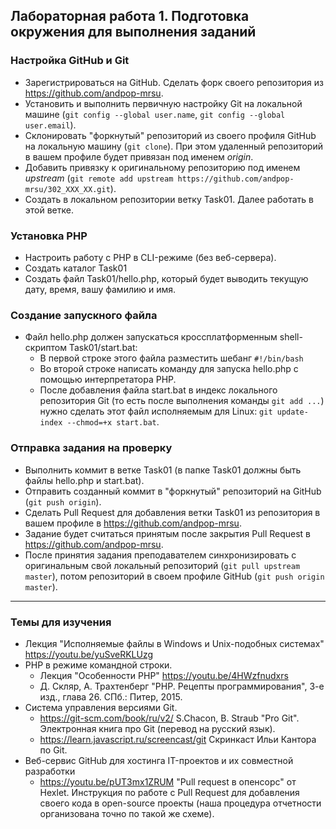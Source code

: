 ## Лабораторная работа 1. Подготовка окружения для выполнения заданий
### Настройка GitHub и Git
* Зарегистрироваться на GitHub. Сделать форк своего репозитория  из https://github.com/andpop-mrsu.
* Установить и выполнить первичную настройку Git на локальной машине (`git config --global user.name`, `git config --global user.email`).
* Склонировать "форкнутый" репозиторий из своего профиля GitHub на локальную машину (`git clone`). При этом удаленный репозиторий в вашем профиле будет привязан под именем *origin*.
* Добавить привязку к оригинальному репозиторию под именем *upstream* (`git remote add upstream https://github.com/andpop-mrsu/302_XXX_XX.git`).
* Создать в локальном репозитории ветку Task01. Далее работать в этой ветке.

### Установка PHP
* Настроить работу с PHP в CLI-режиме (без веб-сервера).
* Создать каталог Task01
* Создать файл Task01/hello.php, который будет выводить текущую дату, время, вашу фамилию и имя.

### Создание запускного файла
* Файл hello.php должен запускаться кроссплатформенным shell-скриптом Task01/start.bat:
    * В первой строке этого файла разместить шебанг `#!/bin/bash`
    * Во второй строке написать команду для запуска hello.php с помощью интерпретатора PHP.
    * После добавления файла start.bat в индекс локального репозитория Git (то есть после выполнения команды `git add ...`) нужно сделать этот файл исполняемым для Linux: `git update-index --chmod=+x start.bat`.

### Отправка задания на проверку
* Выполнить коммит в ветке Task01 (в папке Task01 должны быть файлы hello.php и start.bat).
* Отправить созданный коммит в "форкнутый" репозиторий на GitHub (`git push origin`).
* Сделать Pull Request для добавления ветки Task01 из репозитория в вашем профиле в https://github.com/andpop-mrsu.
* Задание будет считаться принятым после закрытия Pull Request в https://github.com/andpop-mrsu.
* После принятия задания преподавателем синхронизировать с оригинальным свой локальный репозиторий (`git pull upstream master`), потом репозиторий в своем профиле GitHub (`git push origin master`).


* * *
### Темы для изучения
* Лекция "Исполняемые файлы в Windows и Unix-подобных системах" https://youtu.be/yuSveRKLUzg
* PHP в режиме командной строки.
    * Лекция "Особенности PHP" https://youtu.be/4HWzfnudxrs
    * Д. Скляр, А. Трахтенберг "PHP. Рецепты программирования", 3-е изд., глава 26. СПб.: Питер, 2015.
* Система управления версиями Git.
    * <https://git-scm.com/book/ru/v2/> S.Chacon, B. Straub "Pro Git". Электронная книга про Git (перевод на русский язык).
    * <https://learn.javascript.ru/screencast/git> Скринкаст Ильи Кантора по Git.
* Веб-сервис GitHub для хостинга IT-проектов и их совместной разработки
    * <https://youtu.be/pUT3mx1ZRUМ> "Pull request в опенсорс" от Hexlet. Инструкция по работе с Pull Request для добавления своего кода в open-source проекты (наша процедура отчетности организована точно по такой же схеме).   
